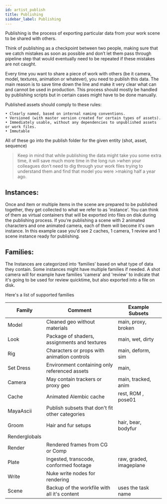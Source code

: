 ```yaml
---
id: artist_publish
title: Publishing
sidebar_label: Publishing
---
```


Publishing is the process of exporting particular data from your work scene to be shared with others.

Think of publishing as a checkpoint between two people, making sure that we catch mistakes as soon as possible and don’t let them pass through pipeline step that would eventually need to be repeated if these mistakes are not caught.

Every time you want to share a piece of work with others (be it camera, model, textures, animation or whatever), you need to publish this data. The main reason is to save time down the line and make it very clear what can and cannot be used in production.
This process should mostly be handled by publishing scripts but in certain cases might have to be done manually.

Published assets should comply to these rules:

    • Clearly named, based on internal naming conventions.
    • Versioned (with master version created for certain types of assets).
    • Immediately usable, without any dependencies to unpublished assets or work files.
    • Immutable

All of these go into the publish folder for the given entity (shot, asset, sequence)

> Keep in mind that while publishing the data might take you some extra time, it will save much more time in the long run >when your colleagues don’t need to dig through your work files trying to understand them and find that model you were >making half a year ago.

## Instances:

Once and item or multiple items in the scene are prepared to be published together, they get collected to what we refer to as 'instance'. You can think of them as virtual containers that will be exported into files on disk during the publishing process. If you're publishing a scene with 2 animated characters and one animated camera, each of them will become it's own instance. In this example case you'd see 2 caches, 1 camera, 1 review and 1 scene instance ready for publishing.

## Families:

The Instances are categorized into ‘families’ based on what type of data they contain. Some instances might have multiple families if needed. A shot camera will for example have families 'camera' and  'review' to indicate that it's going to be used for review quicktime, but also exported into a file on disk.

Here's a list of supported families

| Family        | Comment                                         | Example Subsets         |
| ------------- | ----------------------------------------------- | ----------------------- |
| Model         | Cleaned geo without materials                   | main, proxy, broken     |
| Look          | Package of shaders, assignments and textures    | main, wet, dirty        |
| Rig           | Characters or props with animation controls     | main, deform, sim       |
| Set Dress     | Environment containing only referenced assets   | main,                   |
| Camera        | May contain trackers or proxy geo               | main, tracked, anim     |
| Cache         | Animated Alembic cache                          | rest, ROM , pose01      |
| MayaAscii     | Publish subsets that don't fit other categories |                         |
| Groom         | Hair and fur setups                             | hair, bear, bodyfur     |
| Renderglobals |                                                 |                         |
| Render        | Rendered frames from CG or Comp                 |                         |
| Plate         | Ingested, transcode, conformed footage          | raw, graded, imageplane |
| Write         | Nuke write nodes for rendering                  |                         |
| Scene         | Backup of the workfile with all it's content    | uses the task name      |
